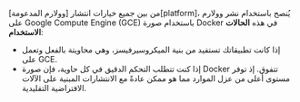 من بين جميع خيارات انتشار [وولارم المدعومة][platform]، يُنصح باستخدام نشر وولارم على Google Compute Engine (GCE) باستخدام صورة Docker في هذه **الحالات الاستخدام**:

* إذا كانت تطبيقاتك تستفيد من بنية الميكروسيرفيسز، وهي محاويتة بالفعل وتعمل على GCE.
* إذا كنت تتطلب التحكم الدقيق في كل حاوية، فإن صورة Docker تتفوق. إذ توفر مستوى أعلى من عزل الموارد مما هو ممكن عادةً مع الانتشارات المبنية على الآلات الافتراضية التقليدية.